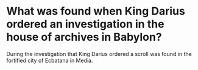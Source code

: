 # What was found when King Darius ordered an investigation in the house of archives in Babylon?

During the investigation that King Darius ordered a scroll was found in the fortified city of Ecbatana in Media.
